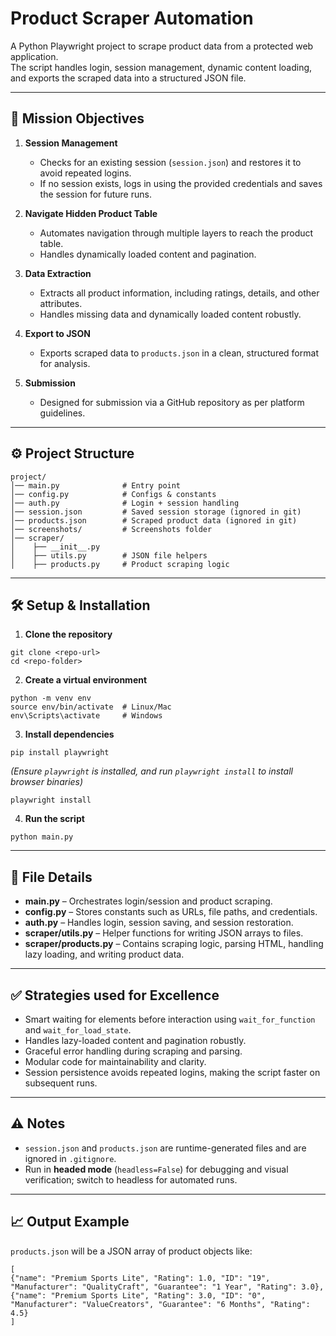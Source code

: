 # Product Scraper Automation

A Python Playwright project to scrape product data from a protected web application.  
The script handles login, session management, dynamic content loading, and exports the scraped data into a structured JSON file.

---

## 📝 Mission Objectives

1. **Session Management**  
   - Checks for an existing session (`session.json`) and restores it to avoid repeated logins.  
   - If no session exists, logs in using the provided credentials and saves the session for future runs.

2. **Navigate Hidden Product Table**  
   - Automates navigation through multiple layers to reach the product table.  
   - Handles dynamically loaded content and pagination.

3. **Data Extraction**  
   - Extracts all product information, including ratings, details, and other attributes.  
   - Handles missing data and dynamically loaded content robustly.

4. **Export to JSON**  
   - Exports scraped data to `products.json` in a clean, structured format for analysis.

5. **Submission**  
   - Designed for submission via a GitHub repository as per platform guidelines.

---

## ⚙️ Project Structure

```text
project/
│── main.py              # Entry point
│── config.py            # Configs & constants
│── auth.py              # Login + session handling
│── session.json         # Saved session storage (ignored in git)
│── products.json        # Scraped product data (ignored in git)
│── screenshots/         # Screenshots folder
│── scraper/
│    ├── __init__.py
│    ├── utils.py        # JSON file helpers
│    ├── products.py     # Product scraping logic
```
---

## 🛠 Setup & Installation

1. **Clone the repository**
```
git clone <repo-url>
cd <repo-folder>
```

2. **Create a virtual environment**
```
python -m venv env
source env/bin/activate  # Linux/Mac
env\Scripts\activate     # Windows
```

3. **Install dependencies**
```
pip install playwright
```
*(Ensure `playwright` is installed, and run `playwright install` to install browser binaries)*
```
playwright install
```

4. **Run the script**
```
python main.py
```

---

## 📂 File Details

- **main.py** – Orchestrates login/session and product scraping.  
- **config.py** – Stores constants such as URLs, file paths, and credentials.  
- **auth.py** – Handles login, session saving, and session restoration.  
- **scraper/utils.py** – Helper functions for writing JSON arrays to files.  
- **scraper/products.py** – Contains scraping logic, parsing HTML, handling lazy loading, and writing product data.

---

## ✅ Strategies used for Excellence

- Smart waiting for elements before interaction using `wait_for_function` and `wait_for_load_state`.  
- Handles lazy-loaded content and pagination robustly.  
- Graceful error handling during scraping and parsing.  
- Modular code for maintainability and clarity.  
- Session persistence avoids repeated logins, making the script faster on subsequent runs.

---

## ⚠️ Notes

- `session.json` and `products.json` are runtime-generated files and are ignored in `.gitignore`.  
- Run in **headed mode** (`headless=False`) for debugging and visual verification; switch to headless for automated runs.

---

## 📈 Output Example

`products.json` will be a JSON array of product objects like:

```
[
{"name": "Premium Sports Lite", "Rating": 1.0, "ID": "19", "Manufacturer": "QualityCraft", "Guarantee": "1 Year", "Rating": 3.0},
{"name": "Premium Sports Lite", "Rating": 3.0, "ID": "0", "Manufacturer": "ValueCreators", "Guarantee": "6 Months", "Rating": 4.5}
]
```